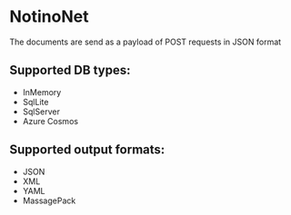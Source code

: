 # NotinoNet

The documents are send as a payload of POST requests in JSON format 

## Supported DB types:
- InMemory
- SqlLite
- SqlServer
- Azure Cosmos

## Supported output formats:
- JSON
- XML
- YAML
- MassagePack
